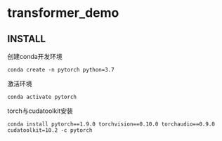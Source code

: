 # transformer_demo
## INSTALL
创建conda开发环境
```shell
conda create -n pytorch python=3.7
```
激活环境
```shell
conda activate pytorch
```
torch与cudatoolkit安装
```shell
conda install pytorch==1.9.0 torchvision==0.10.0 torchaudio==0.9.0 cudatoolkit=10.2 -c pytorch
```
